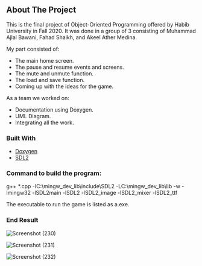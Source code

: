 <!-- ABOUT THE PROJECT -->
## About The Project

This is the final project of Object-Oriented Programming offered by Habib University in Fall 2020.
It was done in a group of 3 consisting of Muhammad Ajlal Bawani, Fahad Shaikh, and Akeel Ather Medina.

My part consisted of:
  * The main home screen.
  * The pause and resume events and screens.
  * The mute and unmute function.
  * The load and save function.
  * Coming up with the ideas for the game.

As a team we worked on:
  * Documentation using Doxygen.
  * UML Diagram.
  * Integrating all the work.

### Built With

* [Doxygen](https://www.doxygen.nl/index.html)
* [SDL2](https://www.libsdl.org/)

### Command to build the program:

g++ *.cpp -IC:\mingw_dev_lib\include\SDL2 -LC:\mingw_dev_lib\lib -w -lmingw32 -lSDL2main -lSDL2 -lSDL2_image -lSDL2_mixer -lSDL2_ttf

The executable to run the game is listed as a.exe.

### End Result

![Screenshot (230)](https://user-images.githubusercontent.com/56905673/113878340-f2f4fc00-97d2-11eb-9c3b-8edd2b46acf9.png)

![Screenshot (231)](https://user-images.githubusercontent.com/56905673/113878348-f5575600-97d2-11eb-9aae-8b68a7396bee.png)

![Screenshot (232)](https://user-images.githubusercontent.com/56905673/113878354-f7211980-97d2-11eb-89cb-7edee6b8330b.png)

